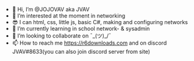 - 👋 Hi, I’m @JOJOVAV aka JVAV
- 👀 I’m interested at the moment in networking
- 😎 I can html, css, little js, basic C#, making and configuring networks
- 🌱 I’m currently learning in school network- & sysadmin
- 💞️ I’m looking to collaborate on ¯\_(ツ)_/¯
- 📫 How to reach me https://r6downloads.com and on discord JVAV#8633(you can also join discord server from site)

<!---
JOJOVAV/JOJOVAV is a ✨ special ✨ repository because its `README.md` (this file) appears on your GitHub profile.
You can click the Preview link to take a look at your changes.
--->
